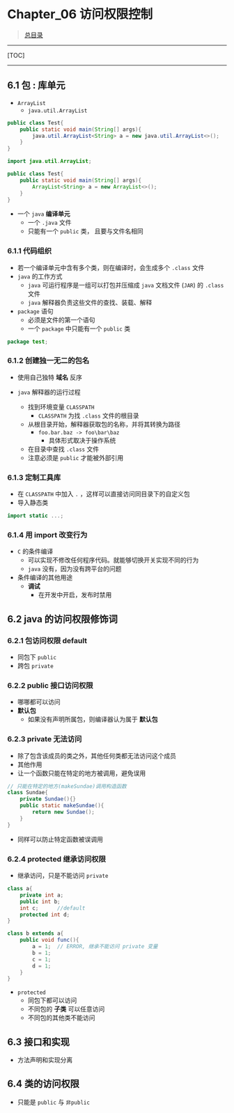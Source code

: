 # Chapter_06 访问权限控制

> [总目录](../README.md)

---

[TOC]

---

## 6.1 包 : 库单元

+ `ArrayList`
    + `java.util.ArrayList`

```java
public class Test{
    public static void main(String[] args){
        java.util.ArrayList<String> a = new java.util.ArrayList<>();
    }
}
```

```java
import java.util.ArrayList;

public class Test{
    public static void main(String[] args){
        ArrayList<String> a = new ArrayList<>();
    }
}
```

+ 一个 `java` **编译单元**
    + 一个 `.java` 文件
    + 只能有一个 `public` 类， 且要与文件名相同



### 6.1.1 代码组织

+ 若一个编译单元中含有多个类，则在编译时，会生成多个 `.class` 文件
+ `java` 的工作方式
    + `java` 可运行程序是一组可以打包并压缩成 `java` 文档文件 (`JAR`) 的 `.class` 文件
    + `java` 解释器负责这些文件的查找、装载、解释
+ `package` 语句
    + 必须是文件的第一个语句 
    + 一个 `package` 中只能有一个 `public` 类

```java
package test;
```



### 6.1.2 创建独一无二的包名

+ 使用自己独特 **域名** 反序

+ `java` 解释器的运行过程

    + 找到环境变量 `CLASSPATH`
        + `CLASSPATH` 为找 `.class` 文件的根目录
    + 从根目录开始，解释器获取包的名称，并将其转换为路径
        + `foo.bar.baz -> foo\bar\baz`
            + 具体形式取决于操作系统
    + 在目录中查找 `.class` 文件
    + 注意必须是 `public` 才能被外部引用

    

### 6.1.3 定制工具库

+ 在 `CLASSPATH` 中加入 `.` ，这样可以直接访问同目录下的自定义包
+ 导入静态类

```java
import static ...;
```



### 6.1.4 用 import 改变行为

+ `C` 的条件编译
    + 可以实现不修改任何程序代码。就能够切换开关实现不同的行为
    + `java` 没有，因为没有跨平台的问题
+ 条件编译的其他用途
    + **调试**
        + 在开发中开启，发布时禁用



## 6.2 java 的访问权限修饰词



### 6.2.1 包访问权限 default

+ 同包下 `public`
+ 跨包 `private`



### 6.2.2 public 接口访问权限

+ 哪哪都可以访问
+ **默认包**
    + 如果没有声明所属包，则编译器认为属于 **默认包**



### 6.2.3 private 无法访问

+ 除了包含该成员的类之外，其他任何类都无法访问这个成员
+ 其他作用
+ 让一个函数只能在特定的地方被调用，避免误用

```java
// 只能在特定的地方(makeSundae)调用构造函数
class Sundae{
    private Sundae(){}
    public static makeSundae(){
        return new Sundae();
    }
}
```

+ 同样可以防止特定函数被误调用



### 6.2.4 protected 继承访问权限

+ 继承访问，只是不能访问 `private` 

```java
class a{
    private int a;
    public int b;
    int c;      //default
    protected int d;
}

class b extends a{
    public void func(){
        a = 1;  // ERROR, 继承不能访问 private 变量
        b = 1;
        c = 1;
        d = 1;
    }
}
```

+ `protected` 
    + 同包下都可以访问
    + 不同包的 **子类** 可以任意访问
    + 不同包的其他类不能访问



## 6.3 接口和实现

+ 方法声明和实现分离



## 6.4 类的访问权限

+ 只能是 `public`  与 `非public`

